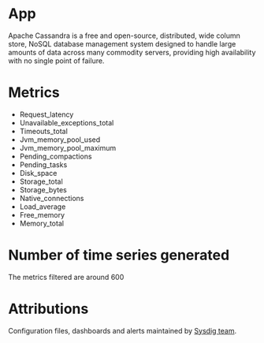 # App
  Apache Cassandra is a free and open-source, distributed, wide column store, NoSQL database management system designed to handle large amounts of data across many commodity servers, providing high availability with no single point of failure. 

# Metrics
* Request_latency
* Unavailable_exceptions_total
* Timeouts_total
* Jvm_memory_pool_used
* Jvm_memory_pool_maximum
* Pending_compactions
* Pending_tasks
* Disk_space
* Storage_total
* Storage_bytes
* Native_connections
* Load_average
* Free_memory
* Memory_total

# Number of time series generated
The metrics filtered are around 600

# Attributions
Configuration files, dashboards and alerts maintained by [Sysdig team](https://sysdig.com/).